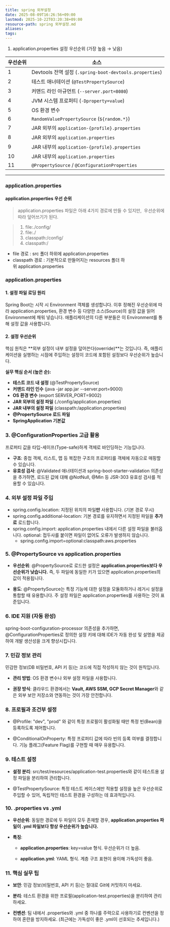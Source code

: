 ```yaml
---
title: spring 외부설정
date: 2025-08-09T16:26:56+09:00
lastmod: 2025-10-22T03:20:38+09:00
resource-path: spring 외부설정.md
aliases: 
tags: 
---
```

1. application.properties
설정 우선순위 (가장 높음 → 낮음)

| 우선순위 | 소스                                                  |
| ---- | --------------------------------------------------- |
| 1    | Devtools 전역 설정 (`.spring-boot-devtools.properties`) |
| 2    | 테스트 애너테이션 (`@TestPropertySource`)                   |
| 3    | 커맨드 라인 아규먼트 (`--server.port=8080`)                  |
| 4    | JVM 시스템 프로퍼티 (`-Dproperty=value`)                   |
| 5    | OS 환경 변수                                            |
| 6    | `RandomValuePropertySource` (`${random.*}`)         |
| 7    | JAR 외부의 `application-{profile}.properties`          |
| 8    | JAR 외부의 `application.properties`                    |
| 9    | JAR 내부의 `application-{profile}.properties`          |
| 10   | JAR 내부의 `application.properties`                    |
| 11   | `@PropertySource` / `@ConfigurationProperties`      |




---
### application.properties



#### **application.properties 우선 순위**

> application.properties 파일은 아래 4가지 경로에 만들 수 있지만,  우선순위에 따라 덮어쓰기가 된다.

> 1. file:./config/  
> 2. file:./  
> 3. classpath:/config/  
> 4. classpath:/

- file 경로 : src 폴더 하위에 application.properties
- classpath 경로 : 기본적으로 만들어지는 resources 폴더 하위 application.properties


### application.properties

#### 1. 설정 파일 로딩 원리

Spring Boot는 시작 시 Environment 객체를 생성합니다. 이후 정해진 우선순위에 따라 application.properties, 환경 변수 등 다양한 소스(Source)의 설정 값을 읽어 Environment에 채워 넣습니다. 애플리케이션의 다른 부분들은 이 Environment를 통해 설정 값을 사용합니다.

#### 2. 설정 우선순위

핵심 원칙은 **외부 설정이 내부 설정을 덮어쓴다(override)**는 것입니다. 즉, 애플리케이션을 실행하는 시점에 주입하는 설정이 코드에 포함된 설정보다 우선순위가 높습니다.

**실무 핵심 순서 (높은 순):**

- **테스트 코드 내 설정** (@TestPropertySource)
- **커맨드 라인 인수** (java -jar app.jar --server.port=9000)
- **OS 환경 변수** (export SERVER_PORT=9002)
- **JAR 외부의 설정 파일** (./config/application.properties)
- **JAR 내부의 설정 파일** (classpath:/application.properties)
- **@PropertySource 로드 파일**
- **SpringApplication 기본값**
    

### 3. @ConfigurationProperties 고급 활용

프로퍼티 값을 타입-세이프(Type-safe)하게 객체로 바인딩하는 기능입니다.
- **구조**: 중첩 객체, 리스트, 맵 등 복잡한 구조의 프로퍼티를 객체에 자동으로 매핑할 수 있습니다.
- **유효성 검사**: @Validated 애너테이션과 spring-boot-starter-validation 의존성을 추가하면, 로드된 값에 대해 @NotNull, @Min 등 JSR-303 유효성 검사를 적용할 수 있습니다.
    

### 4. 외부 설정 파일 주입

- spring.config.location: 지정된 위치의 파일**만** 사용합니다. (기본 경로 무시)
- spring.config.additional-location: 기본 경로를 유지하면서 지정된 파일을 **추가로** 로드합니다.
- spring.config.import: application.properties 내에서 다른 설정 파일을 불러옵니다. optional: 접두사를 붙이면 파일이 없어도 오류가 발생하지 않습니다.
    - spring.config.import=optional:classpath:aws.properties

### 5. @PropertySource vs application.properties

- **우선순위**: @PropertySource로 로드한 설정은 **application.properties보다 우선순위가 낮습니다.** 즉, 두 파일에 동일한 키가 있으면 application.properties의 값이 적용됩니다.
    
- **용도**: @PropertySource는 특정 기능에 대한 설정을 모듈화하거나 레거시 설정을 통합할 때 유용합니다. 주 설정 파일은 application.properties를 사용하는 것이 표준입니다.
    

### 6. IDE 지원 (자동 완성)

spring-boot-configuration-processor 의존성을 추가하면, @ConfigurationProperties로 정의한 설정 키에 대해 IDE가 자동 완성 및 설명을 제공하여 개발 생산성을 크게 향상시킵니다.

### 7. 민감 정보 관리

민감한 정보(DB 비밀번호, API 키 등)는 코드에 직접 작성하지 않는 것이 원칙입니다.

- **관리 방법**: OS 환경 변수나 외부 설정 파일을 사용합니다.
    
- **권장 방식**: 클라우드 환경에서는 **Vault, AWS SSM, GCP Secret Manager**와 같은 외부 보안 저장소와 연동하는 것이 가장 안전합니다.
    

### 8. 프로필과 조건부 설정

- @Profile: "dev", "prod" 와 같이 특정 프로필이 활성화될 때만 특정 빈(Bean)을 등록하도록 제어합니다.
    
- @ConditionalOnProperty: 특정 프로퍼티 값에 따라 빈의 등록 여부를 결정합니다. 기능 플래그(Feature Flag)를 구현할 때 매우 유용합니다.
    

### 9. 테스트 설정

- **설정 분리**: src/test/resources/application-test.properties와 같이 테스트용 설정 파일을 분리하여 관리합니다.
    
- @TestPropertySource: 특정 테스트 케이스에만 적용할 설정을 높은 우선순위로 주입할 수 있어, 독립적인 테스트 환경을 구성하는 데 효과적입니다.
    

### 10. .properties vs .yml

- **우선순위**: 동일한 경로에 두 파일이 모두 존재할 경우, **application.properties 파일이 .yml 파일보다 항상 우선순위가 높습니다.**
    
- **특징**:
    
    - **application.properties**: key=value 형식. 우선순위가 더 높음.
        
    - **application.yml**: YAML 형식. 계층 구조 표현이 용이해 가독성이 좋음.
        
    

### 11. 핵심 실무 팁

- **보안**: 민감 정보(비밀번호, API 키 등)는 절대로 Git에 커밋하지 마세요.
    
- **분리**: 테스트 환경을 위한 프로필(application-test.properties)을 분리하여 관리하세요.
    
- **컨벤션**: 팀 내에서 .properties와 .yml 중 하나를 주력으로 사용하기로 컨벤션을 정하여 혼란을 방지하세요. (최근에는 가독성이 좋은 .yml이 선호되는 추세입니다.)
